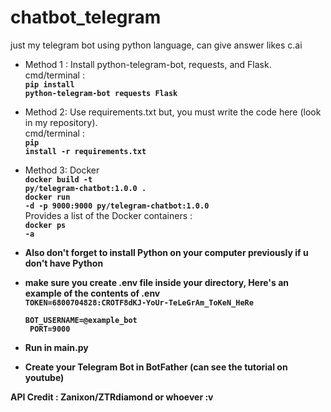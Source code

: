 # chatbot_telegram
just my telegram bot using python language, can give answer likes c.ai

* Method 1 :
Install python-telegram-bot, requests, and Flask.<br>cmd/terminal : <br>
<code><strong>pip install python-telegram-bot requests Flask</strong></code>

* Method 2:
Use requirements.txt but, you must write the code here (look in my repository).<br>cmd/terminal : <br>
<code><strong>pip install -r requirements.txt</strong></code>

* Method 3: Docker<br>
<code><strong>docker build -t py/telegram-chatbot:1.0.0 .</strong></code><br>
<code><strong>docker run -d -p 9000:9000 py/telegram-chatbot:1.0.0</strong></code><br>
Provides a list of the Docker containers :<br>
<code><strong>docker ps -a<strong></code>


- Also don't forget to install Python on your computer previously if u don't have Python
  
- make sure you create .env file inside your directory, Here's an example of the contents of .env<br>
<code>TOKEN=6800704828:CROTF8dKJ-YoUr-TeLeGrAm_ToKeN_HeRe<br>
BOT_USERNAME=@example_bot<br>
PORT=9000<br></code>

- Run in main.py
  
- Create your Telegram Bot in BotFather (can see the tutorial on youtube)

API Credit : Zanixon/ZTRdiamond or whoever :v
